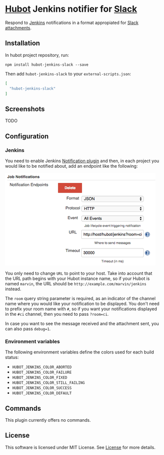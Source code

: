 # [Hubot][hubot] Jenkins notifier for [Slack][slack]
Respond to [Jenkins][jenkins] notifications in a format appropiated for [Slack][slack] [attachments][slack-attach].

## Installation
In hubot project repository, run:

```
npm install hubot-jenkins-slack --save
```

Then add `hubot-jenkins-slack` to your `external-scripts.json`:

```json
[
  "hubot-jenkins-slack"
]
```

## Screenshots
TODO

## Configuration

### Jenkins
You need to enable Jenkins [Notification plugin][notification-plugin] and then, in each project you would like to be notified about, add an endpoint like the following:

![Add Notification endpoint][notification-endpoint]

You only need to change `URL` to point to your host. Take into account that the URL path begins with your Hubot instance name, so if your Hubot is named `marvin`, the URL should be `http://example.com/marvin/jenkins` instead.

The `room` query string parameter is required, as an indicator of the channel name where you would like your notification to be displayed. You don't need to prefix your room name with `#`, so if you want your notifications displayed in the `#ci` channel, then you need to pass `?room=ci`.

In case you want to see the message received and the attachment sent, you can also pass `debug=1`.

### Environment variables
The following environment variables define the colors used for each build status:

* `HUBOT_JENKINS_COLOR_ABORTED`
* `HUBOT_JENKINS_COLOR_FAILURE`
* `HUBOT_JENKINS_COLOR_FIXED`
* `HUBOT_JENKINS_COLOR_STILL_FAILING`
* `HUBOT_JENKINS_COLOR_SUCCESS`
* `HUBOT_JENKINS_COLOR_DEFAULT`

## Commands
This plugin currently offers no commands.

## License
This software is licensed under MIT License. See [License][license] for more details.

[hubot]: https://hubot.github.com/
[jenkins]: http://jenkins-ci.org/
[slack]: https://slack.com/
[slack-attach]: https://api.slack.com/docs/attachments
[license]: https://github.com/inkel/hubot-jenkins-slack/blob/master/LICENSE
[notification-plugin]: https://wiki.jenkins-ci.org/display/JENKINS/Notification+Plugin
[notification-endpoint]: screenshots/notification-endpoint.png
